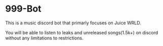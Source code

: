 # 999-Bot

This is a music discord bot that primarly focuses on Juice WRLD.

You will be able to listen to leaks and unreleased songs(1.5k+) on discord without any limitations to restrictions.
